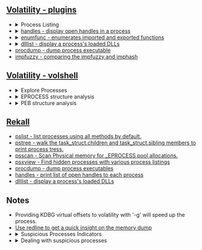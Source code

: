 ## [Volatility - plugins](https://github.com/volatilityfoundation/volatility/wiki/Command-Reference)
<ul>
   <li>
      <details>
         <summary>Process Listing</summary>
         <ul>
            <li><a href="https://github.com/volatilityfoundation/volatility/wiki/Command-Reference#pslist">pslist - walks the doubly-linked list pointed to by PsActiveProcessHead</a></li>
            <li><a href="https://github.com/volatilityfoundation/volatility/wiki/Command-Reference#pstree">pstree - print process tress</a></li>
            <li><a href="https://github.com/volatilityfoundation/volatility/wiki/Command-Reference#psscan">psscan - enumerate processes using pool tag scanning</a></li>
            <li><a href="https://github.com/volatilityfoundation/volatility/wiki/Command-Reference#psdispscan">psdispscan - enumerates processes by scanning for DISPATCHER_HEADER</a></li>
            <li><a href="https://github.com/volatilityfoundation/volatility/wiki/Command-Reference-Mal#psxview">psxview - Detect hidden processes</a></li>
         </ul>
      </details>
   </li>
   <li>
      <details>
         <summary><a href="https://github.com/volatilityfoundation/volatility/wiki/Command-Reference#handles">handles - display open handles in a process</a></summary>
         <ul>
            <li>
               Important Parameters
               <ul>
                  <li>-p: <code>pids, comma separated)</code></li>
                  <li>-P: <code>use physical offsets)</code></li>
                  <li>-t: <code>types, comma separated)</code></li>
                  <li>-s: <code>suppress results that are "less meaningful"</code></li>
               </ul>
            </li>
            <li>
               Investigative Notes
               <ul>
                  <li>May help discover unknown relationships between processes via common use of identical handles</li>
                  <li>For most investigations, -s should be used as a default</li>
               </ul>
            </li>
         </ul>
      </details>
   </li>
   <li>
      <details>
         <summary><a href="https://github.com/volatilityfoundation/volatility/wiki/Command-Reference#enumfunc">enumfunc - enumerates imported and exported functions</a></summary>
         <ul>
            <li>
               Important Parameters
               <ul>
                  <li>-s <code>Scan for objects</code></li>
                  <li>-P <code>Show only process imports/exports</code></li>
                  <li>-K <code>Show only kernel imports/exports</code></li>
                  <li>-I <code>Show only imports</code></li>
                  <li>-E <code>Show only exports</code></li>
               </ul>
            </li>
            <li>
               Investigative Notes
               <ul>
                  <li>Primarily useful for malware analysts</li>
                  <li>Can be used for preliminary capability analysis</li>
               </ul>
            </li>
         </ul>
      </details>
   </li>
   <li>
      <details>
         <summary><a href="https://github.com/volatilityfoundation/volatility/wiki/Command-Reference#dlllist">dlllist - display a process's loaded DLLs</a></summary>
         <ul>
            <li>
               Important Parameters
               <ul>
                  <li>-p <code>pids, comma separated></code></li>
               </ul>
            </li>
            <li>
               Investigative Notes
               <ul>
                  <li>The DLLs loaded into a process can be used to infer functionality</li>
                  <li>Networking DLLs in processes that don't normally use networking may indicate code injection</li>
               </ul>
            </li>
         </ul>
      </details>
   </li>
   <li><a href="https://github.com/volatilityfoundation/volatility/wiki/Command-Reference#procdump">procdump - dump process executable</a></li>
   <li><a href="https://github.com/volatilityfoundation/volatility/wiki/Command-Reference#verinfo">impfuzzy - comparing the impfuzzy and imphash</a></li>
</ul>

## [Volatility - volshell](https://github.com/volatilityfoundation/volatility/wiki/Command-Reference#volshell)   
<ul>
   <li>
      <details>
         <summary>Explore Processes</summary>
         <ul>
            <li>ps() -&gt; <code>List processes</code></li>
            <li>cc(pid=4) -&gt; <code>Change to another process</code></li>
         </ul>
      </details>
   </li>
   <li>
      <details>
         <summary>EPROCESS structure analysis</summary>
         <ul>
            <li>dt(proc()) -&gt; <code>list current process EPROCESS structure</code></li>
            <li>dt(&quot;<a href="https://web.archive.org/web/20210302232116/https://www.geoffchappell.com/studies/windows/km/ntoskrnl/inc/ntos/ps/eprocess/index.htm">_EPROCESS</a>&quot;, virtualadderss, space=addrspace) -&gt; <code>Expand the EPROCEES structure using virtual address</code></li>
            <li>dt(&quot;<a href="https://web.archive.org/web/20210302232116/https://www.geoffchappell.com/studies/windows/km/ntoskrnl/inc/ntos/ps/eprocess/index.htm">_EPROCESS</a>&quot;, physicaladderss, space=addrspace) -&gt; <code>Expand the EPROCEES structure using physical address</code></li>
         </ul>
      </details>
   </li>
   <li>
      <details>
         <summary>PEB structure analysis</summary>
         <ul>
            <li>dt(proc().Peb) -&gt; <code>list current process PEB structure</code></li>
            <li>dt(&quot;<a href="https://web.archive.org/web/20211009172637/https://www.geoffchappell.com/studies/windows/km/ntoskrnl/inc/api/pebteb/peb/index.htm">_PEB</a>&quot;, virtualadderss, space=addrspace) -&gt; <code>Expand the PEB structure using virtual address</code></li>
            <li>dt(&quot;<a href="https://web.archive.org/web/20211009172637/https://www.geoffchappell.com/studies/windows/km/ntoskrnl/inc/api/pebteb/peb/index.htm">_PEB</a>&quot;, physicaladderss, space=addrspace) -&gt; <code>Expand the PEB structure using physical address</code></li>
            <li>
               <details>
                  <summary>Important info in PEB structure</summary>
                  <ul>
                     <li>BeingDebugged -&gt; <code>some malicious programs set up a process and then connect a &quot;debugger&quot; to it</code></li>
                     <li>OSMajorVersion &amp; OSMinorVersion -&gt; <code>correspond to the host operating system</code></li>
                     <li>OSBuildNumber</li>
                     <li>OSCSDVersion -&gt; <code>the service pack number multiplied by 0x100</code></li>
                     <li><a href="https://www.nirsoft.net/kernel_struct/vista/RTL_USER_PROCESS_PARAMETERS.html">ProcessParameters</a> -&gt; <code>The pointer is to the process parameters.</code></li>
                     <li><a href="https://www.nirsoft.net/kernel_struct/vista/PEB_LDR_DATA.html">Ldr </a>-> <code>Contains information about the loaded modules for the process.</code></li>
                  </ul>
               </details>
            </li>
         </ul>
      </details>
   </li>
</ul>

## [Rekall](https://rekall.readthedocs.io/en/latest/plugins.html)
* [pslist - list processes using all methods by default.](https://rekall.readthedocs.io/en/latest/plugins.html#pslist-winpslist)
* [pstree - walk the task_struct.children and task_struct.sibling members to print process tress.](https://rekall.readthedocs.io/en/latest/plugins.html#pstree-linpstree)
* [psscan - Scan Physical memory for \_EPROCESS pool allocations.](https://rekall.readthedocs.io/en/latest/pluins.html#psscan-psscan)
* [psxview - Find hidden processes with various process listings](https://rekall.readthedocs.io/en/latest/plugins.html#psxview-windowspsxview)
* [procdump - dump process executables](https://rekall.readthedocs.io/en/latest/plugins.html#procdump-procexedump)
* [handles - print list of open handles to each process](https://rekall.readthedocs.io/en/latest/plugins.html#handles-handles)
* [dlllist - display a process's loaded DLLs](https://rekall.readthedocs.io/en/latest/plugins.html#dlllist-windlllist)

## Notes
<ul>
   <li>Providing KDBG virtual offsets to volatility with '-g' will speed up the process.</li>
   <li><a href="https://www.fireeye.com/content/dam/fireeye-www/services/freeware/ug-redline.pdf">Use redline to get a quick insight on the memory dump</a></li>
   <li>
      <details>
         <summary>Suspicious Processes Indicators</summary>
         <ul>
            <li>Processes run by users -> Have Explorer as an ancestor & Processes run by SYSTEM -> Have system as an ancestor</li>
            <li>Look for irrelvant imports <code>network apis used by notepad process</code></li>
            <li>Valid Program Names: <code>Programmers choose human readable names. Lookout for random series of characters.</code></li>
            <li>Ending in .exe: <code>Legitimate programs have a valid extension. Malware often leaves a blank extension.</code></li>
            <li>More than one or two characters in the filename: <code>Legitimate programs have a name, not just an ID number.</code></li>
            <li>Spelling mistakes: <code>Malware authors may not be native English speakers.</code></li>
            <li>Correct file locations: <code>Finding an executable starting from any uncommon directory is a sign of trouble.</code></li>
            <li>Valid command line arguments: <code>Processes are often launched with specific parameters.</code></li>
            <li><a href="https://digitalforensicsurvivalpodcast.com/2019/04/14/dfsp-165-windoes-core-processes/">Check Process Singletons: <code>Some processes should never have more than one copy in process list</code></a></li>
            <li>Check parent/child relationships</li>
            <li>Networking DLLs in processes that don't normally use networking may indicate code injection</li>
            <li>Use impfuzzy to compare Import Table hash with known variants</li>
         </ul>
      </details>
   </li>
   <li>
      <details>
         <summary>Dealing with suspicious processes</summary>
         <ul>
            <li>Dump process executables</li>
            <li>Use strings to look for Indicators of Packing and Persistence</li>
            <li>Submit executables to online services as VirusTotal</li>
            <li>Check opened handles for this process</li>
            <li>Use impfuzzy to compare Import Table hash with known variants</li>
         </ul>
      </details>
   </li>
</ul>
